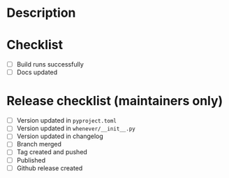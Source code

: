# Description

<!-- add a description of your changes here -->

# Checklist

- [ ] Build runs successfully
- [ ] Docs updated

# Release checklist (maintainers only)

- [ ] Version updated in ``pyproject.toml``
- [ ] Version updated in ``whenever/__init__.py``
- [ ] Version updated in changelog
- [ ] Branch merged
- [ ] Tag created and pushed
- [ ] Published
- [ ] Github release created
